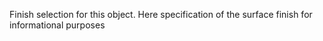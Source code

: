 ﻿Finish selection for this object.
Here specification of the surface finish for informational purposes
